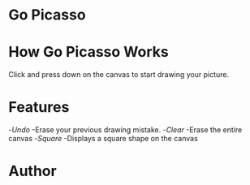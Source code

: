 # Go Picasso
# How Go Picasso Works
Click and press down on the canvas to start drawing your picture.
# Features
-*Undo*
-Erase your previous drawing mistake.
-*Clear*
-Erase the entire canvas
-*Square*
-Displays a square shape on the canvas
# Author
